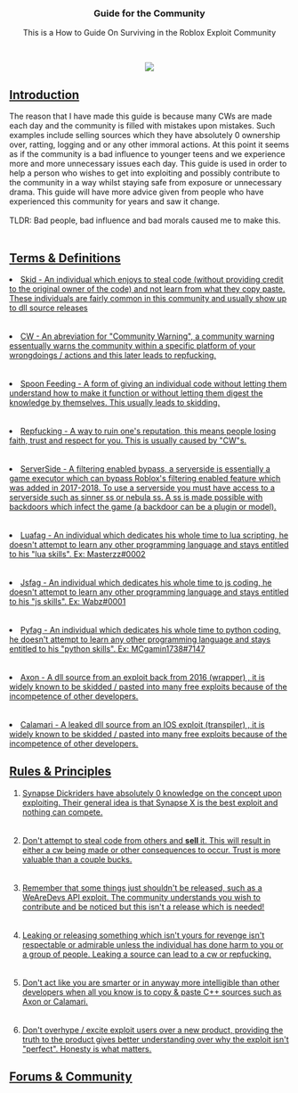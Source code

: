 <h3 align="center"> Guide for the Community </h3>
<p align="center"> 
  <a> This is a How to Guide </a>
  <a> On Surviving in the Roblox Exploit Community </a>
</p>
<br>
<p align="center">
   <a href="https://roblox.com" title="Roblox">
    <img src="https://cdn.discordapp.com/attachments/784639424931561502/830467142239256576/roblox-logo-roblox-symbol-meaning-history-evolution-81.png">
  </a>
 
</p>
 <h2>
  <u>
 Introduction
  </u>
  </h2>
<a> The reason that I have made this guide is because many CWs are made each day and the community is filled with mistakes upon mistakes. Such examples include selling sources which they have absolutely 0 ownership over, ratting, logging and or any other immoral actions. At this point it seems as if the community is a bad influence to younger teens and we experience more and more unnecessary  issues each day. This guide is used in order to help a person who wishes to get into exploiting and possibly contribute to the community in a way whilst staying safe from exposure or unnecessary  drama. This guide will have more advice given from people who have experienced this community for years and saw it change.<br> </br> TLDR: Bad people, bad influence and bad morals caused me to make this. </a>
<br>
</br>
<h2>
<u>
  Terms & Definitions
<u>
</h2>
<li>
  Skid - An individual which enjoys to steal code (without providing credit to the original owner of the code) and not learn from what they copy paste. These individuals are fairly common in this community and usually show up to dll source releases
</li>
  <br>
  </br>
<li>
  CW - An abreviation for "Community Warning", a community warning essentually warns the community within a specific platform of your wrongdoings / actions and this later leads to repfucking.
</li>
<br>
</br>
<li>
  Spoon Feeding - A form of giving an individual code without letting them understand how to make it function or without letting them digest the knowledge by themselves. This usually leads to skidding.
</li>
<br>
</br>
<li>
  Repfucking - A way to ruin one's reputation, this means people losing faith, trust and respect for you. This is usually caused by "CW"s.
</li>
<br>
</br>
<li>
  ServerSide - A filtering enabled bypass, a serverside is essentially a game executor which can bypass Roblox's filtering enabled feature which was added in 2017-2018. To use a serverside you must have access to a serverside such as sinner ss or nebula ss. A ss is made possible with backdoors which infect the game (a backdoor can be a plugin or model). 
</li>
<br>
</br>
<li>
  Luafag - An individual which dedicates his whole time to lua scripting, he doesn't attempt to learn any other programming language and stays entitled to his "lua skills". Ex: Masterzz#0002
</li>
<br>
</br>
<li>
   Jsfag - An individual which dedicates his whole time to js coding, he doesn't attempt to learn any other programming language and stays entitled to his "js skills". Ex: Wabz#0001
</li>
<br>
</br>
<li>
   Pyfag - An individual which dedicates his whole time to python coding, he doesn't attempt to learn any other programming language and stays entitled to his "python skills". Ex: MCgamin1738#7147
</li>
 <br>
  </br>
<li>
  Axon - A dll source from an exploit back from 2016 (wrapper) , it is widely known to be skidded / pasted into many free exploits because of the incompetence of other developers. 
</li>
 <br>
  </br>
<li>
  Calamari - A leaked dll source from an IOS exploit (transpiler) , it is widely known to be skidded / pasted into many free exploits because of the incompetence of other developers. 
</li>
 <h2>
  <u>
 Rules & Principles
  </u>
  </h2>
<ol type="1">
  <li> Synapse Dickriders have absolutely 0 knowledge on the concept upon exploiting. Their general idea is that Synapse X is the best exploit and nothing can compete. </li>
  <br>
  </br>
  <li> Don't attempt to steal code from others and <b> sell </b> it. This will result in either a cw being made or other consequences to occur. Trust is more valuable than a couple bucks. </li> 
  <br>
  </br>
  <li> Remember that some things just shouldn't be released, such as a WeAreDevs API exploit. The community understands you wish to contribute and be noticed but this isn't a release which is needed! </li>
<br>
  </br>
  <li> Leaking or releasing something which isn't yours for revenge isn't respectable or admirable unless the individual has done harm to you or a group of people. Leaking a source can lead to a cw or repfucking. </li>
<br>
  </br>
  <li> Don't act like you are smarter or in anyway more intelligible than other developers when all you know is to copy & paste C++ sources such as Axon or Calamari. </li>
<br>
  </br>
  <li> Don't overhype / excite exploit users over a new product, providing the truth to the product gives better understanding over why the exploit isn't "perfect". Honesty is what matters. </li>
</ol>
<h2>
<u>
  Forums & Community
<u>
</h2>
